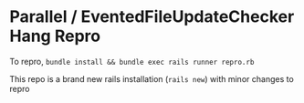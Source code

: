 # Parallel / EventedFileUpdateChecker Hang Repro

To repro, `bundle install && bundle exec rails runner repro.rb`


This repo is a brand new rails installation (`rails new`) with minor changes to
repro
